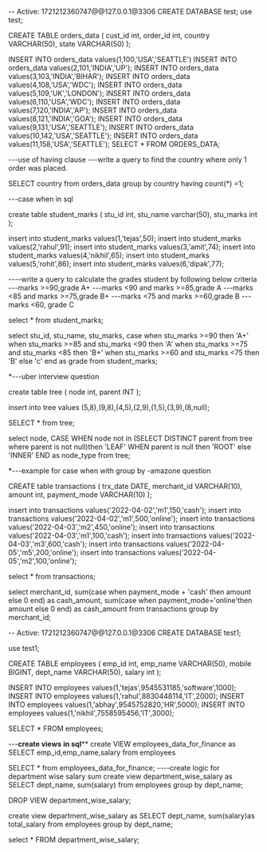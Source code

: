 -- Active: 1721212360747@@127.0.0.1@3306
CREATE DATABASE test;
use test;

CREATE TABLE orders_data
(
    cust_id int,
    order_id int,
    country VARCHAR(50),
    state VARCHAR(50)
);

INSERT INTO orders_data values(1,100,'USA','SEATTLE')
INSERT INTO orders_data values(2,101,'INDIA','UP');
INSERT INTO orders_data values(3,103,'INDIA','BIHAR');
INSERT INTO orders_data values(4,108,'USA','WDC');
INSERT INTO orders_data values(5,109,'UK','LONDON');
INSERT INTO orders_data values(6,110,'USA','WDC');
INSERT INTO orders_data values(7,120,'INDIA','AP');
INSERT INTO orders_data values(8,121,'INDIA','GOA');
INSERT INTO orders_data values(9,131,'USA','SEATTLE');
INSERT INTO orders_data values(10,142,'USA','SEATTLE');
INSERT INTO orders_data values(11,158,'USA','SEATTLE');
SELECT * FROM ORDERS_DATA;

---use of having clause
---write a query to find the country where only 1 order was placed.

SELECT country from orders_data group by country having count(*) =1;

---case when in sql

create table student_marks
(
    stu_id int,
    stu_name varchar(50),
    stu_marks int
);

insert into student_marks values(1,'tejas',50);
insert into student_marks values(2,'rahul',91);
insert into student_marks values(3,'amit',74);
insert into student_marks values(4,'nikhil',65);
insert into student_marks values(5,'rohit',86);
insert into student_marks values(6,'dipak',77);

----write a query to calculate the grades student by following  below criteria
---marks >=90,grade A+
---marks <90 and marks >=85,grade A
---marks <85 and marks >=75,grade B+
---marks <75 and marks >=60,grade B
---marks <60, grade C 

select * from student_marks;

select stu_id,
       stu_name,
       stu_marks,
       case
            when stu_marks >=90 then 'A+'
            when stu_marks >=85 and stu_marks <90 then 'A'
            when stu_marks >=75 and stu_marks <85 then 'B+'
            when stu_marks >=60 and stu_marks <75 then 'B'
            else 'c'
            end as grade
from student_marks;

*---uber interview question

create table tree 
(
    node int,
    parent INT
);          

insert into tree values (5,8),(9,8),(4,5),(2,9),(1,5),(3,9),(8,null);

SELECT * from tree;

select node,
       CASE 
            WHEN node not in (SELECT DISTINCT parent from tree where parent is not null)then 'LEAF'
            WHEN parent is null then 'ROOT'
            else 'INNER'
        END as node_type
from tree;            


*---example for case when with group by -amazone question

CREATE table transactions
(
    trx_date DATE,
    merchant_id VARCHAR(10),
    amount int,
    payment_mode VARCHAR(10)
);

insert into transactions values('2022-04-02','m1',150,'cash');
insert into transactions values('2022-04-02','m1',500,'online');
insert into transactions values('2022-04-03','m2',450,'online');
insert into transactions values('2022-04-03','m1',100,'cash');
insert into transactions values('2022-04-03','m3',600,'cash');
insert into transactions values('2022-04-05','m5',200,'online');
insert into transactions values('2022-04-05','m2',100,'online');

select * from transactions;

select merchant_id,
       sum(case when payment_mode + 'cash' then amount else 0 end) as cash_amount,
       sum(case when payment_mode='online'then amount else 0 end) as cash_amount
from transactions group by merchant_id;

-- Active: 1721212360747@@127.0.0.1@3306
CREATE DATABASE test1;

use test1;

CREATE TABLE  employees
(
    emp_id int,
    emp_name VARCHAR(50),
    mobile BIGINT,
    dept_name VARCHAR(50),
    salary int
);

INSERT INTO employees values(1,'tejas',9545531185,'software',1000);
INSERT INTO employees values(1,'rahul',8830448114,'IT',2000);
INSERT INTO employees values(1,'abhay',9545752820,'HR',5000);
INSERT INTO employees values(1,'nikhil',7558595456,'IT',3000);

SELECT * FROM employees;

---**create views** **in sql****
create VIEW employees_data_for_finance as SELECT emp_id,emp_name,salary from employees

SELECT * from employees_data_for_finance;
----create logic for department wise salary sum
create view department_wise_salary as SELECT dept_name, sum(salary) from employees group by dept_name;

DROP VIEW department_wise_salary;

create view department_wise_salary as SELECT dept_name, sum(salary)as total_salary from employees group by dept_name;

select * FROM department_wise_salary;



